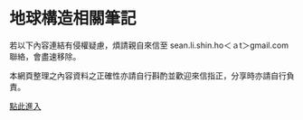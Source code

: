 # 地球構造相關筆記

若以下內容連結有侵權疑慮，煩請親自來信至 sean.li.shin.ho＜ａt＞gmail.com 聯絡，會盡速移除。

本網頁整理之內容資料之正確性亦請自行斟酌並歡迎來信指正，分享時亦請自行負責。

[點此進入](/HOME.md)
